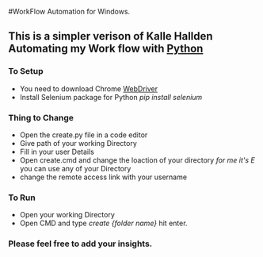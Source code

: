 #WorkFlow Automation for Windows. 
## This is a simpler verison of Kalle Hallden Automating my Work flow with [Python](https://www.youtube.com/redirect?event=video_description&redir_token=QUFFLUhqbGVOdkpKUkRwVmlCcGljeDVBaEhtNWpRelBUd3xBQ3Jtc0tsUXlKSFAyS1RibzByY05FNjlnd2pvVFNUVmQ4dl8zTnBaRloyZzduUV8tM2twUnFaY25vdTF1Vk9IeHFGbGVFcVdGUkVIZ0NldlJ5ejFWTncwUEdNTlFGZHRjUlgtRlFwMVdKWUg3NUhGZE1QNUFqZw&q=https%3A%2F%2Fgithub.com%2FKalleHallden%2FProjectInitializationAutomation&v=7Y8Ppin12r4)

### To Setup 
* You need to download Chrome [WebDriver](https://chromedriver.chromium.org/downloads)
* Install Selenium package for Python *pip install selenium*

### Thing to Change
* Open the create.py file in a code editor
* Give path of your working Directory
* Fill in your user Details 
* Open create.cmd and change the loaction of your directory *for me it's E* you can use any of your Directory 
* change the remote access link with your username

### To Run 
* Open your working Directory 
* Open CMD and type *create {folder name}* hit enter. 


### Please feel free to add your insights. 
